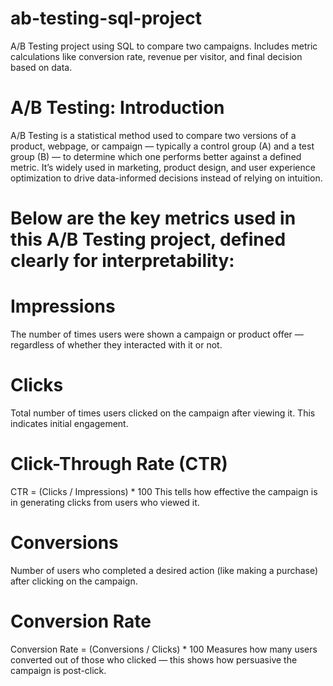 # ab-testing-sql-project
A/B Testing project using SQL to compare two campaigns. Includes metric calculations like conversion rate, revenue per visitor, and final decision based on data.
# A/B Testing: Introduction
A/B Testing is a statistical method used to compare two versions of a product, webpage, or campaign — typically a control group (A) and a test group (B) — to determine which one performs better against a defined metric. It’s widely used in marketing, product design, and user experience optimization to drive data-informed decisions instead of relying on intuition.
# Below are the key metrics used in this A/B Testing project, defined clearly for interpretability:

# Impressions
The number of times users were shown a campaign or product offer — regardless of whether they interacted with it or not.

# Clicks
Total number of times users clicked on the campaign after viewing it. This indicates initial engagement.

# Click-Through Rate (CTR)
CTR = (Clicks / Impressions) * 100
This tells how effective the campaign is in generating clicks from users who viewed it.

# Conversions
Number of users who completed a desired action (like making a purchase) after clicking on the campaign.

# Conversion Rate
Conversion Rate = (Conversions / Clicks) * 100
Measures how many users converted out of those who clicked — this shows how persuasive the campaign is post-click.
